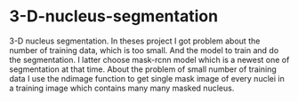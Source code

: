 # 3-D-nucleus-segmentation
3-D nucleus segmentation. In theses project I got problem about the number of training data,
which is too small. And the model to train and do the segmentation. I latter choose mask-rcnn
model which is a newest one of segmentation at that time. About the problem of small number
of training data I use the ndimage function to get single mask image of every nuclei in a
training image which contains many many masked nucleus.
